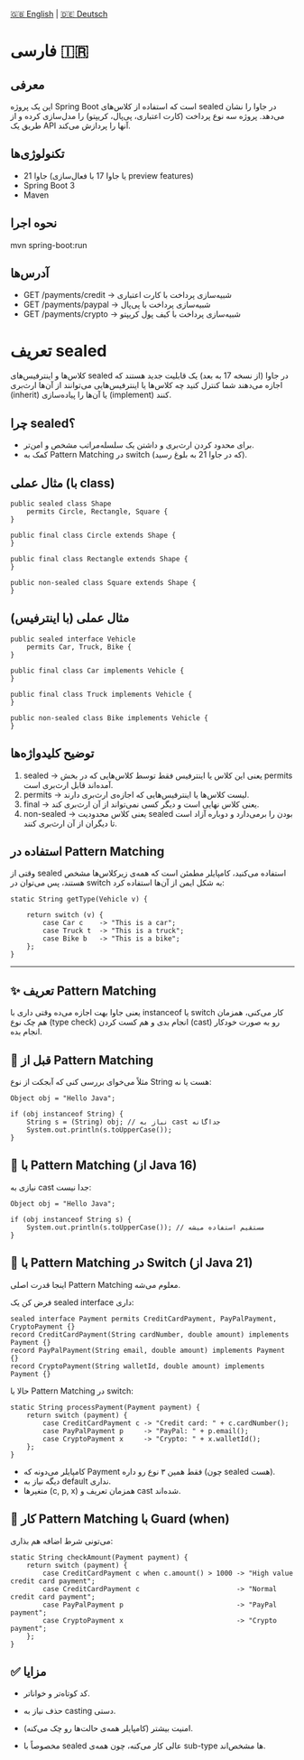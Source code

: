 [🇬🇧 English](./README.md) | [🇩🇪 Deutsch](./README.de.md)

# فارسی 🇮🇷
## معرفی
این یک پروژه Spring Boot است که استفاده از کلاس‌های sealed در جاوا را نشان می‌دهد.
پروژه سه نوع پرداخت (کارت اعتباری، پی‌پال، کریپتو) را مدل‌سازی کرده و از طریق یک API آنها را پردازش می‌کند.

## تکنولوژی‌ها
- جاوا 21 (یا جاوا 17 با فعال‌سازی preview features)
- Spring Boot 3
- Maven

## نحوه اجرا
mvn spring-boot:run

## آدرس‌ها

- GET /payments/credit → شبیه‌سازی پرداخت با کارت اعتباری
- GET /payments/paypal → شبیه‌سازی پرداخت با پی‌پال
- GET /payments/crypto → شبیه‌سازی پرداخت با کیف پول کریپتو

# تعریف sealed
کلاس‌ها و اینترفیس‌های sealed در جاوا (از نسخه 17 به بعد) یک قابلیت جدید هستند که اجازه می‌دهند شما کنترل کنید چه کلاس‌ها یا اینترفیس‌هایی می‌توانند از آن‌ها ارث‌بری (inherit) یا آن‌ها را پیاده‌سازی (implement) کنند.

## چرا sealed؟
- برای محدود کردن ارث‌بری و داشتن یک سلسله‌مراتب مشخص و امن‌تر.
- کمک به Pattern Matching در switch (که در جاوا 21 به بلوغ رسید).

## مثال عملی (با class)
    public sealed class Shape
        permits Circle, Rectangle, Square {
    }

    public final class Circle extends Shape {
    }

    public final class Rectangle extends Shape {
    }

    public non-sealed class Square extends Shape {
    }



## مثال عملی (با اینترفیس)
    public sealed interface Vehicle
        permits Car, Truck, Bike {
    }

    public final class Car implements Vehicle {
    }

    public final class Truck implements Vehicle {
    }

    public non-sealed class Bike implements Vehicle {
    }


## توضیح کلیدواژه‌ها
1. sealed → یعنی این کلاس یا اینترفیس فقط توسط کلاس‌هایی که در بخش permits آمده‌اند قابل ارث‌بری است.
2. permits → لیست کلاس‌ها یا اینترفیس‌هایی که اجازه‌ی ارث‌بری دارند.
3. final → یعنی کلاس نهایی است و دیگر کسی نمی‌تواند از آن ارث‌بری کند.
4. non-sealed → یعنی کلاس محدودیت sealed بودن را برمی‌دارد و دوباره آزاد است تا دیگران از آن ارث‌بری کنند.


## استفاده در Pattern Matching
وقتی از sealed استفاده می‌کنید، کامپایلر مطمئن است که همه‌ی زیرکلاس‌ها مشخص هستند، پس می‌توان در switch به شکل ایمن از آن‌ها استفاده کرد:


    static String getType(Vehicle v) {

        return switch (v) {
            case Car c    -> "This is a car";
            case Truck t  -> "This is a truck";
            case Bike b   -> "This is a bike";
        };
    }

---

## ✨ تعریف Pattern Matching 
یعنی جاوا بهت اجازه می‌ده وقتی داری با instanceof یا switch کار می‌کنی، همزمان هم چک نوع (type check) انجام بدی و هم کست کردن (cast) رو به صورت خودکار انجام بده.

## 🔹 قبل از Pattern Matching
مثلاً می‌خوای بررسی کنی که آبجکت از نوع String هست یا نه:

    Object obj = "Hello Java";

    if (obj instanceof String) {
        String s = (String) obj; // نیاز به cast جداگانه
        System.out.println(s.toUpperCase());
    }

## 🔹 با Pattern Matching (از Java 16)
نیازی به cast جدا نیست:

    Object obj = "Hello Java";

    if (obj instanceof String s) {
        System.out.println(s.toUpperCase()); // مستقیم استفاده میشه
    }

## 🔹 با Pattern Matching در Switch (از Java 21)
اینجا قدرت اصلی Pattern Matching معلوم می‌شه.

فرض کن یک sealed interface داری:

    sealed interface Payment permits CreditCardPayment, PayPalPayment, CryptoPayment {}
    record CreditCardPayment(String cardNumber, double amount) implements Payment {}
    record PayPalPayment(String email, double amount) implements Payment {}
    record CryptoPayment(String walletId, double amount) implements Payment {}

حالا با Pattern Matching در switch:

    static String processPayment(Payment payment) {
        return switch (payment) {
            case CreditCardPayment c -> "Credit card: " + c.cardNumber();
            case PayPalPayment p     -> "PayPal: " + p.email();
            case CryptoPayment x     -> "Crypto: " + x.walletId();
        };
    }

- کامپایلر می‌دونه که Payment فقط همین ۳ نوع رو داره (چون sealed هست).
- دیگه نیاز به default نداری.
- متغیرها (c, p, x) همزمان تعریف و cast شده‌اند.

## 🔹 کار Pattern Matching با Guard (when)
می‌تونی شرط اضافه هم بذاری:

    static String checkAmount(Payment payment) {
        return switch (payment) {
            case CreditCardPayment c when c.amount() > 1000 -> "High value credit card payment";
            case CreditCardPayment c                        -> "Normal credit card payment";
            case PayPalPayment p                            -> "PayPal payment";
            case CryptoPayment x                            -> "Crypto payment";
        };
    }

## ✅ مزایا
- کد کوتاه‌تر و خواناتر.

- حذف نیاز به casting دستی.

- امنیت بیشتر (کامپایلر همه‌ی حالت‌ها رو چک می‌کنه).

- مخصوصاً با sealed عالی کار می‌کنه، چون همه‌ی sub-type ها مشخص‌اند.